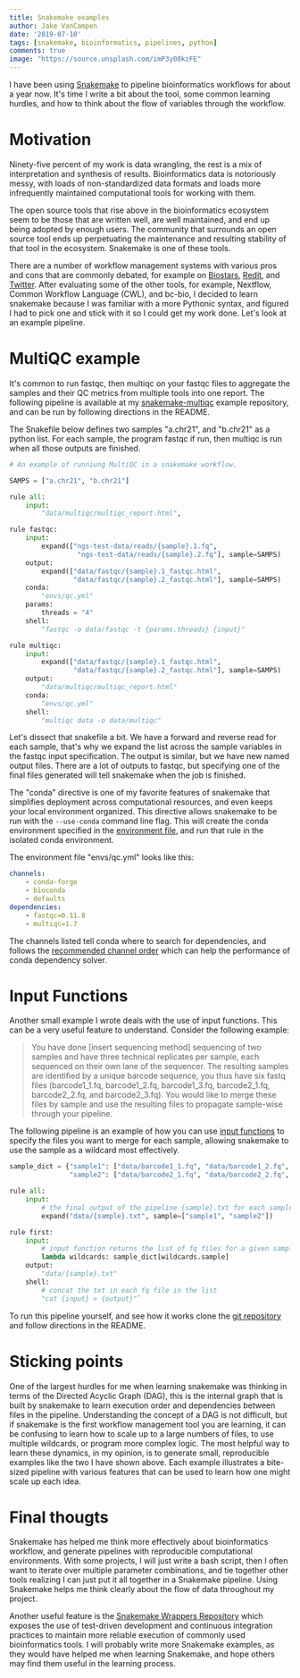 ```yaml
---
title: Snakemake examples
author: Jake VanCampen
date: '2019-07-10'
tags: [snakemake, bioinformatics, pipelines, python]
comments: true
image: "https://source.unsplash.com/imP3y00kzFE"
---
```


I have been using [Snakemake](https://snakemake.readthedocs.io/en/stable/) to pipeline bioinformatics workflows for about a year now. It's time I write a bit about the tool, some common learning hurdles, and how to think about the flow of variables through the workflow. 

# Motivation

Ninety-five percent of my work is data wrangling, the rest is a mix of interpretation and synthesis of results. Bioinformatics data is notoriously messy, with loads of non-standardized data formats and loads more infrequently maintained computational tools for working with them. 

The open source tools that rise above in the bioinformatics ecosystem seem to be those that are written well, are well maintained, and end up being adopted by enough users. The community that surrounds an open source tool ends up perpetuating the maintenance and resulting stability of that tool in the ecosystem. Snakemake is one of these tools. 

There are a number of workflow management systems with various pros and cons that are commonly debated, for example on [Biostars](https://www.biostars.org/p/258436/), [Redit](https://www.reddit.com/r/bioinformatics/comments/73am0k/ncbi_hackathons_discussions_on_bioinformatics/), and [Twitter](https://twitter.com/search?q=snakemake%20poll&src=typd). After evaluating some of the other tools, for example, Nextflow, Common Workflow Language (CWL), and bc-bio, I decided to learn snakemake because I was familiar with a more Pythonic syntax, and figured I had to pick one and stick with it so I could get my work done. Let's look at an example pipeline.

# MultiQC example 

It's common to run fastqc, then multiqc on your fastqc files to aggregate the samples and their QC metrics from multiple tools into one report. The following pipeline is available at my [snakemake-multiqc](https://github.com/jakevc/snakemake_multiqc) example repository, and can be run by following directions in the README. 

The Snakefile below defines two samples "a.chr21", and "b.chr21" as a python list. For each sample, the program fastqc if run, then multiqc is run when all those outputs are finished. 


```python 
# An example of runniung MultiQC in a snakemake workflow.

SAMPS = ["a.chr21", "b.chr21"]

rule all:
    input:
        "data/multiqc/multiqc_report.html",

rule fastqc: 
    input: 
        expand(["ngs-test-data/reads/{sample}.1.fq",
                 "ngs-test-data/reads/{sample}.2.fq"], sample=SAMPS)
    output: 
        expand(["data/fastqc/{sample}.1_fastqc.html",
                "data/fastqc/{sample}.2_fastqc.html"], sample=SAMPS)
    conda: 
        "envs/qc.yml"
    params: 
        threads = "4"
    shell:
        "fastqc -o data/fastqc -t {params.threads} {input}"

rule multiqc: 
    input: 
        expand(["data/fastqc/{sample}.1_fastqc.html",
                "data/fastqc/{sample}.2_fastqc.html"], sample=SAMPS)
    output:
        "data/multiqc/multiqc_report.html"
    conda: 
        "envs/qc.yml"
    shell: 
        "multiqc data -o data/multiqc"

```

Let's dissect that snakefile a bit. We have a forward and reverse read for each sample, that's why we expand the list across the sample variables in the fastqc input specification. The output is similar, but we have new named output files. There are a lot of outputs to fastqc, but specifying one of the final files generated will tell snakemake when the job is finished. 

The "conda" directive is one of my favorite features of snakemake that simplifies deployment across computational resources, and even keeps your local environment organized. This directive allows snakemake to be run with the `--use-conda` command line flag. This will create the conda environment specified in the [environment file](https://docs.conda.io/projects/conda/en/latest/user-guide/tasks/manage-environments.html#creating-an-environment-from-an-environment-yml-file), and run that rule in the isolated conda environment. 

The environment file "envs/qc.yml" looks like this:

```yml
channels:
    - conda-forge
    - bioconda
    - defaults  
dependencies:
    - fastqc=0.11.8
    - multiqc=1.7 
```

The channels listed tell conda where to search for dependencies, and follows the [recommended channel order](https://bioconda.github.io/user/install.html#set-up-channels) which can help the performance of conda dependency solver. 


# Input Functions

Another small example I wrote deals with the use of input functions. This can be a very useful feature to understand. Consider the following example: 

> You have done [insert sequencing method] sequencing of two samples and have three technical replicates per sample, each sequenced on their own lane of the sequencer. The resulting samples are identified by a unique barcode sequence, you thus have six fastq files (barcode1_1.fq, barcode1_2.fq, barcode1_3.fq, barcode2_1.fq, barcode2_2.fq, and barcode2_3.fq). You would like to merge these files by sample and use the resulting files to propagate sample-wise through your pipeline.

The following pipeline is an example of how you can use [input functions](https://snakemake.readthedocs.io/en/stable/snakefiles/rules.html#input-functions-and-unpack) to specify the files you want to merge for each sample, allowing snakemake to use the sample as a wildcard most effectively. 

```python
sample_dict = {"sample1": ["data/barcode1_1.fq", "data/barcode1_2.fq", "data/barcode1_3.fq"],
               "sample2": ["data/barcode2_1.fq", "data/barcode2_2.fq", "data/barcode2_3.fq"]}

rule all:
    input:
        # the final output of the pipeline {sample}.txt for each sample
        expand("data/{sample}.txt", sample=["sample1", "sample2"])

rule first:
    input:
        # input function returns the list of fq files for a given sample using sample_dict
        lambda wildcards: sample_dict[wildcards.sample]
    output:
        "data/{sample}.txt"
    shell:
        # concat the txt in each fq file in the list
        "cat {input} > {output}"`
```

To run this pipeline yourself, and see how it works clone the [git repository](https://github.com/jakevc/snakemake_inputfuncs.git) and follow directions in the README.

# Sticking points

One of the largest hurdles for me when learning snakemake was thinking in terms of the Directed Acyclic Graph (DAG), this is the internal graph that is built by snakemake to learn execution order and dependencies between files in the pipeline. Understanding the concept of a DAG is not difficult, but if snakemake is the first workflow management tool you are learning, it can be confusing to learn how to scale up to a large numbers of files, to use multiple wildcards, or program more complex logic. The most helpful way to learn these dynamics, in my opinion, is to generate small, reproducible examples like the two I have shown above. Each example illustrates a bite-sized pipeline with various features that can be used to learn how one might scale up each idea.

# Final thougts

Snakemake has helped me think more effectively about bioinformatics workflow, and generate pipelines with reproducible computational environments. With some projects, I will just write a bash script, then I often want to iterate over multiple parameter combinations, and tie together other tools realizing I can just put it all together in a Snakemake pipeline. Using Snakemake helps me think clearly about the flow of data throughout my project.

Another useful feature is the [Snakemake Wrappers Repository](https://snakemake-wrappers.readthedocs.io/en/stable/) which exposes the use of test-driven development and continuous integration practices to maintain more reliable execution of commonly used bioinformatics tools. I will probably write more Snakemake examples, as they would have helped me when learning Snakemake, and hope others may find them useful in the learning process.
